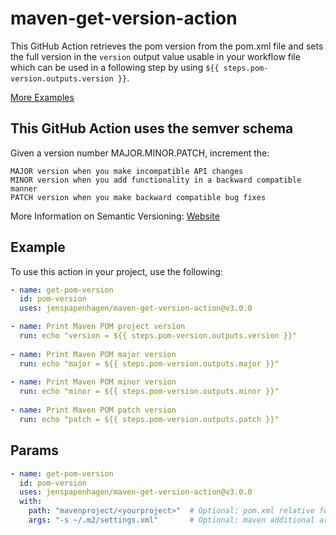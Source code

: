 # maven-get-version-action

This GitHub Action retrieves the pom version from the pom.xml file and sets the full version in the `version` 
output value usable in your workflow file which can be used in a following step by using `${{ steps.pom-version.outputs.version }}`. 

[More Examples](#example)

## This GitHub Action uses the semver schema

Given a version number MAJOR.MINOR.PATCH, increment the:

    MAJOR version when you make incompatible API changes
    MINOR version when you add functionality in a backward compatible manner
    PATCH version when you make backward compatible bug fixes

 More Information on Semantic Versioning:
 [Website](https://semver.org/)

## Example

To use this action in your project, use the following:

```yaml
- name: get-pom-version
  id: pom-version
  uses: jenspapenhagen/maven-get-version-action@v3.0.0

- name: Print Maven POM project version
  run: echo "version = ${{ steps.pom-version.outputs.version }}"
  
- name: Print Maven POM major version
  run: echo "major = ${{ steps.pom-version.outputs.major }}"
  
- name: Print Maven POM minor version
  run: echo "minor = ${{ steps.pom-version.outputs.minor }}"
    
- name: Print Maven POM patch version
  run: echo "patch = ${{ steps.pom-version.outputs.patch }}"
```

## Params

```yaml
- name: get-pom-version
  id: pom-version
  uses: jenspapenhagen/maven-get-version-action@v3.0.0
  with:
    path: "mavenproject/<yourproject>"  # Optional: pom.xml relative folder path (exclude "/pom.xml" in the path)
    args: "-s ~/.m2/settings.xml"       # Optional: maven additional args to run 
```
